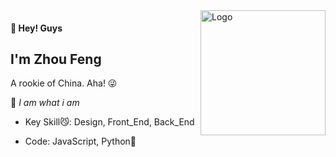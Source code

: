 <img src="http://images.dorc.top/blog/blog-logo-github.jpg" alt="Logo" align="right" height="200">

#### 👋 Hey! Guys

## I'm Zhou Feng

A rookie of China. Aha! 😜

💨 _I am what i am_

-   Key Skill😼:  Design, Front_End, Back_End

-   Code: JavaScript, Python🙈
